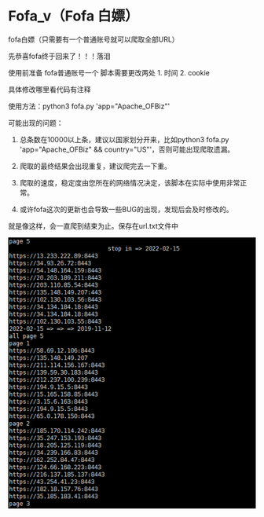 # Fofa_v（Fofa 白嫖）

fofa白嫖（只需要有一个普通账号就可以爬取全部URL）

先恭喜fofa终于回来了！！！落泪

使用前准备 fofa普通账号一个  脚本需要更改两处 1.  时间 2.  cookie

具体修改哪里看代码有注释



使用方法：python3 fofa.py 'app="Apache_OFBiz"'



可能出现的问题：

1. 总条数在10000以上条，建议以国家划分开来，比如python3 fofa.py 'app="Apache_OFBiz" && country="US"'，否则可能出现爬取遗漏。

2. 爬取的最终结果会出现重复，建议爬完去一下重。

3. 爬取的速度，稳定度由您所在的网络情况决定，该脚本在实际中使用非常正常。

4. 或许fofa这次的更新也会导致一些BUG的出现，发现后会及时修改的。








就是像这样，会一直爬到结束为止。保存在url.txt文件中







![image](https://github.com/iascn/Fofa_v/blob/main/Capture.png)
